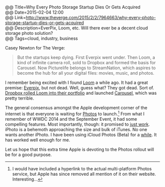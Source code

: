 @@ Title=Why Every Photo Storage Startup Dies Or Gets Acquired  
@@ Date=2015-02-04 12:00  
@@ Link=http://www.theverge.com/2015/2/2/7964663/why-every-photo-storage-startup-dies-or-gets-acquired  
@@ Description=EverPix, Loom, etc. Will there ever be a decent cloud storage photo solution?  
@@ Tags=cloud, industry, business  

Casey Newton for The Verge:
>But the startups keep dying. First Everpix went under. Then Loom, a kind of infinite camera roll, sold to Dropbox and formed the basis for Carousel. Now Picturelife belongs to StreamNation, which aspires to become the hub for all your digital files: movies, music, and photos.

I remember being excited with I found [Loom](https://loom.com) a while ago. It had a great premise: [Everpix](http://www.everpix.com), but not dead. Well, guess what? They got dead. Sort of. [Dropbox rolled Loom into their portfolio](https://blog.loom.com/loom-is-joining-dropbox-2) and launched [Carousel](https://carousel.dropbox.com/), which was pretty terrible. 

The general consensus amongst the Apple development corner of the internet is that everyone is waiting for [Photos](http://9to5mac.com/2014/06/02/apple-announces-new-photos-app-for-mac/) to launch.[^l] From what I remember of WWDC 2014 and the September Event, it had some compelling features. Most importantly, though: it promised to [just work](http://techcrunch.com/2011/06/08/apple-icloud-google-cloud/). iPhoto is a behemoth approaching the size and bulk of iTunes. No one wants another iPhoto. I have been using iCloud Photos (Beta) for a [while](http://appleinsider.com/articles/14/10/18/apple-launches-icloud-photos-beta-web-client-ahead-of-ios-81-rollout).  It has worked well enough for me. 

Let us hope that this extra time Apple is devoting to the Photos rollout will be for a good purpose.

[^l]: I would have included a hyperlink to the actual multi-platform Photos service, but Apple has since removed all mention of it on their website. Interesting...